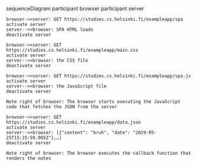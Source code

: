 sequenceDiagram
    participant browser
    participant server

    browser->>server: GET https://studies.cs.helsinki.fi/exampleapp/spa
    activate server
    server-->>browser: SPA HTML loads
    deactivate server

    browser->>server: GET https://studies.cs.helsinki.fi/exampleapp/main.css
    activate server
    server-->>browser: the CSS file
    deactivate server

    browser->>server: GET https://studies.cs.helsinki.fi/exampleapp/spa.js
    activate server
    server-->>browser: the JavaScript file
    deactivate server

    Note right of browser: The browser starts executing the JavaScript code that fetches the JSON from the server

    browser->>server: GET https://studies.cs.helsinki.fi/exampleapp/data.json
    activate server
    server-->>browser: [{"content": "bruh", "date": "2019-05-25T15:15:59.905Z"},…]
    deactivate server

    Note right of browser: The browser executes the callback function that renders the notes